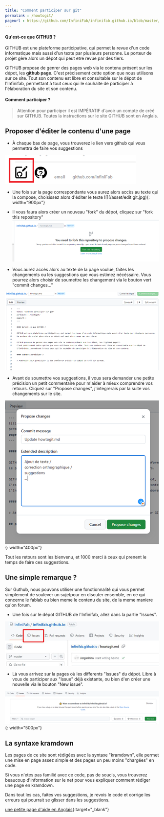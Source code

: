 ```yaml
---
title: "Comment participer sur git"
permalink : /howtogit/
pageurl : https://github.com/InfiniFab/infinifab.github.io/blob/master/howtogit.md
---
```


#### Qu'est-ce que GITHUB ?

GITHUB est une plateforme participative, qui permet la revue d'un code informatique mais aussi d'un texte par plusieurs personne. 
Le porteur de projet gère alors un dépot qui peut etre revue par des tiers. 

GITHUB propose de genrer des pages web via le contenu présent sur les dépot, les **github page**.
C'est précisement cette option que nous utilisons sur ce site. Tout son contenu est libre et consultable sur le dépot de l'Infinifab, permettant à tout ceux qui le souhaite de participer à l'élaboration du site et son contenu.

#### Comment participer ?

> Attention pour participer il est IMPÉRATIF d'avoir un compte de créé sur GITHUB. 
> Toutes la instructions sur le site GITHUB sont en Anglais.

## Proposer d'éditer le contenu d'une page

* À chaque bas de page, vous trouverez le lien vers github qui vous permettra de faire vos suggestions

![](/asset/bas%20de%20page2.png)

* Une fois sur la page correspondante vous aurez alors accès au texte qui la compose, choisissez alors d'éditer le texte
![](/asset/edit git.jpg){: width="900px"}
* Il vous faura alors créer un nouveau "fork" du dépot, cliquez sur "fork this repository"
![](/asset/fork-git.PNG)

* Vous aurez accès alors au texte de la page voulue, faites les changements ou les suggestions que vous estimez nécéssaire. Vous pourrez alors choisir de soumettre les changement via le bouton vert "commit changes..."

![](/asset/editgit.PNG)

* Avant de soumettre vos suggestions, il vous sera demander une petite précision un petit commentaire pour m'aider à mieux comprendre vos retours. Cliquez sur "Propose changes", j'integrerais par la suite vos changements sur le site.

![](/asset/commentchange.PNG){: width="400px"}


Tout les retours sont les bienvenu, et 1000 merci à ceux qui prenent le temps de faire ces suggestions.

## Une simple remarque ?

Sur Guthub, nous pouvons utiliser une fonctionnalité qui vous permet simplement de soulever un sujetpour en discuter ensemble, en ce qui concerne le fablab ou bien meme le contenu du site, de la meme maniere qu'on forum.

* Une fois sur le dépot GITHUB de l'Infinifab, allez dans la partie "Issues".

![](/asset/issues.jpg)

* Là vous  arrivez sur la pages où les differents "Issues" du dépot. Libre à vous de participer aux "Issue" déjà existante, ou bien d'en créer une nouvelle via le bouton "New issue".

![](/asset/issues-subject.png){: width="500px"}


## La syntaxe kramdown

Les pages de ce site sont rédigées avec la syntaxe "kramdown", elle permet une mise en page assez simple et des pages un peu moins "chargées" en code. 

Si vous n'etes pas familié avec ce code, pas de soucis, vous trouverez beaucoup d'information sur le net pour vous expliquer comment rédiger une page en kramdown.

Dans tout les cas, faites vos suggestions, je revois le code et corrige les erreurs qui pourrait se glisser dans les suggestions.

[une petite page d'aide en Anglais](https://aoterodelaroza.github.io/devnotes/kramdown-cheatsheet/){:target="_blank"}
